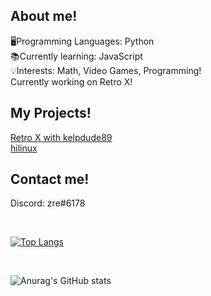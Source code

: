 ## About me!
🖥️Programming Languages: Python
<br/>
📚Currently learning: JavaScript
<br/>
💡Interests: Math, Video Games, Programming!
<br/>
Currently working on Retro X!
<br/>


## My Projects!
<a href="https://github.com/HiPap/retro-x-webhookspammer">Retro X with kelpdude89 </a>
<br/>
<a href="https://github.com/HiPap/hilinux">hilinux </a>
<br/>

## Contact me!
Discord: zre#6178
<br/>

<br/>

[![Top Langs](https://github-readme-stats.vercel.app/api/top-langs/?username=HiPap&layout=compact)](https://github.com/anuraghazra/github-readme-stats)
<br/>

<br/>

![Anurag's GitHub stats](https://github-readme-stats.vercel.app/api?username=HiPap&show_icons=true&theme=synthwave)
<br/>
